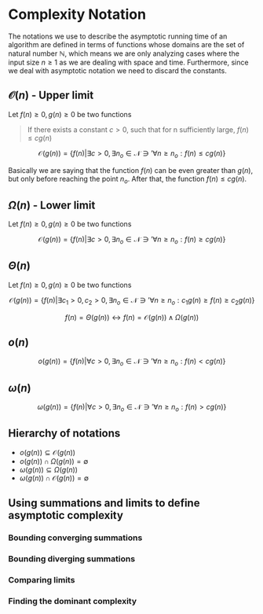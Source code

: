 # Complexity Notation

The notations we use to describe the asymptotic running time of an algorithm are defined in terms of functions
whose domains are the set of natural number $\mathbb{N}$, which means we are only analyzing cases where the input size $n \geq 1$
as we are dealing with space and time. Furthermore, since we deal with asymptotic notation we need to discard the constants.

## $\mathcal{O}(n)$ - Upper limit

Let $f(n) \geq 0, g(n) \geq 0$ be two functions

> If there exists a constant $c > 0$, such that for n sufficiently large, $f(n) \leq cg(n)$

$$\mathcal{O}(g(n)) = \{ f(n)|\exists c > 0, \exists n_{o} \in \mathcal{N} \ni' \forall n \geq n_{o} : f(n) \leq cg(n) \}$$

Basically we are saying that the function $f(n)$ can be even greater than $g(n)$, but only before reaching the point $n_{o}$.
After that, the function $f(n) \leq cg(n)$.

## $\Omega(n)$ - Lower limit

Let $f(n) \geq 0, g(n) \geq 0$ be two functions

$$\mathcal{O}(g(n)) =  \{ f(n)|\exists c > 0, \exists n_{o} \in \mathcal{N} \ni' \forall n \geq n_{o} : f(n) \geq cg(n) \}$$

## $\Theta(n)$

Let $f(n) \geq 0, g(n) \geq 0$ be two functions

$$\mathcal{O}(g(n)) = \{ f(n)|\exists c_{1} > 0, c_{2} > 0, \exists n_{o} \in \mathcal{N} \ni' \forall n \geq n_{o} : c_{1}g(n) \geq f(n) \geq c_{2}g(n) \}$$

$$f(n) = \Theta(g(n)) \leftrightarrow f(n) = \mathcal{O}(g(n)) \wedge \Omega(g(n))$$

## $o(n)$

$$o(g(n)) = \{ f(n)|\forall c > 0, \exists n_{o} \in \mathcal{N} \ni' \forall n \geq n_{o} : f(n) < cg(n) \}$$

## $\omega(n)$

$$\omega (g(n)) = \{ f(n)|\forall c > 0, \exists n_{o} \in \mathcal{N} \ni' \forall n \geq n_{o} : f(n) > cg(n)  \}$$

## Hierarchy of notations

* $o(g(n)) \subseteq \mathcal{O}(g(n))$
* $o(g(n)) \cap \Omega (g(n)) = \emptyset$
* $\omega (g(n)) \subseteq \Omega (g(n))$
* $\omega (g(n)) \cap \mathcal{O}(g(n)) = \emptyset$

## Using summations and limits to define asymptotic complexity

### Bounding converging summations

### Bounding diverging summations

### Comparing limits

### Finding the dominant complexity
